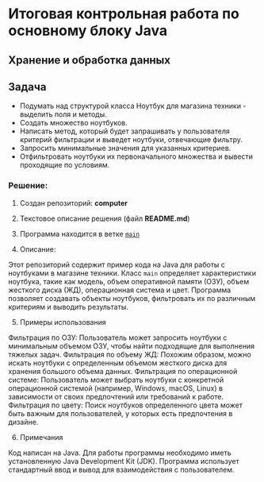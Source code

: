 # Итоговая контрольная работа по основному блоку Java
## Хранение и обработка данных



## Задача
- Подумать над структурой класса Ноутбук для магазина техники - выделить поля и
методы.
- Создать множество ноутбуков.
- Написать метод, который будет запрашивать у пользователя критерий фильтрации и выведет ноутбуки, отвечающие фильтру.
- Запросить минимальные значения для указанных критериев.
- Отфильтровать ноутбуки их первоначального множества и вывести проходящие по условиям.


### Решение:

1. Создан репозиторий: **computer**

2. Текстовое описание решения (файл **README.md**)

3. Программа находится в ветке [`main`](https://github.com/Kutlubaeva6/-computer/edit/main/main.java "Открыть решение")

4. Описание:

Этот репозиторий содержит пример кода на Java для работы с ноутбуками в магазине техники. Класс ```main``` определяет характеристики ноутбука, такие как модель, объем оперативной памяти (ОЗУ), объем жесткого диска (ЖД), операционная система и цвет. Программа позволяет создавать объекты ноутбуков, фильтровать их по различным критериям и выводить результаты.

5. Примеры использования

Фильтрация по ОЗУ: Пользователь может запросить ноутбуки с минимальным объемом ОЗУ, чтобы найти подходящие для выполнения тяжелых задач.
Фильтрация по объему ЖД: Похожим образом, можно искать ноутбуки с определенным объемом жесткого диска для хранения большого объема данных.
Фильтрация по операционной системе: Пользователь может выбрать ноутбуки с конкретной операционной системой (например, Windows, macOS, Linux) в зависимости от своих предпочтений или требований к работе.
Фильтрация по цвету: Поиск ноутбуков определенного цвета может быть важным для пользователей, у которых есть предпочтения в дизайне.

6. Примечания

Код написан на Java.
Для работы программы необходимо иметь установленную Java Development Kit (JDK).
Программа использует стандартный ввод и вывод для взаимодействия с пользователем.






